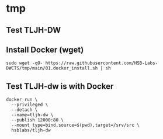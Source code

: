 # tmp
## Test TLJH-DW

## Install Docker (wget)
```
sudo wget -qO- https://raw.githubusercontent.com/HSB-Labs-DWCTS/tmp/main/01.docker_install.sh | sh
```

## Test TLJH-dw is with Docker
```
docker run \
  --privileged \
  --detach \
  --name=tljh-dw \
  --publish 12000:80 \
  --mount type=bind,source=$(pwd),target=/srv/src \
  hsblabs/tljh-dw
```

